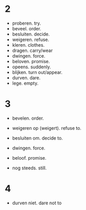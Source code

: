 # 2
- proberen. try.
- beveel. order.
- besluiten. decide.
- weigeren. refuse.
- kleren. clothes.
- dragen. carry/wear
- dwingen. force.
- beloven. promise.
- opeens. suddenly.
- blijken. turn out/appear.
- durven. dare.
- lege. empty.

# 3
- bevelen. order.
- weigeren op (weigert). refuse to.
- besluiten om. decide to.
- dwingen. force.
- beloof. promise.

- nog steeds. still.

# 4
- durven niet. dare not to

